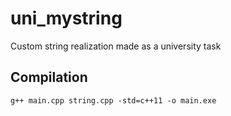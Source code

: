 # uni_mystring
Custom string realization made as a university task

## Compilation

    g++ main.cpp string.cpp -std=c++11 -o main.exe

